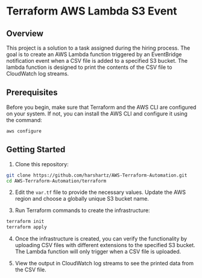 # Terraform AWS Lambda S3 Event

## Overview

This project is a solution to a task assigned during the hiring process. The goal is to create an AWS Lambda function triggered by an EventBridge notification event when a CSV file is added to a specified S3 bucket. The lambda function is designed to print the contents of the CSV file to CloudWatch log streams.

## Prerequisites

Before you begin, make sure that Terraform and the AWS CLI are configured on your system. If not, you can install the AWS CLI and configure it using the command:

```
aws configure
```

## Getting Started

1. Clone this repository:

```bash
git clone https://github.com/harshartz/AWS-Terraform-Automation.git
cd AWS-Terraform-Automation/terraform
```

2. Edit the `var.tf` file to provide the necessary values. Update the AWS region and choose a globally unique S3 bucket name.

3. Run Terraform commands to create the infrastructure:

```bash
terraform init
terraform apply
```

4. Once the infrastructure is created, you can verify the functionality by uploading CSV files with different extensions to the specified S3 bucket. The Lambda function will only trigger when a CSV file is uploaded.

5. View the output in CloudWatch log streams to see the printed data from the CSV file.


